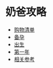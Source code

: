 奶爸攻略
===

- [购物清单](./00.Shopping.md)
- [备孕](./01.Prepare.md)
- [出生](./02.Childbirth.md)
- [第一年](./03.FirstYear.md)
- [相关参考](./09.References.md)



